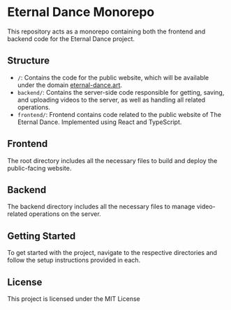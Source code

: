 # Eternal Dance Monorepo

This repository acts as a monorepo containing both the frontend and backend code for the Eternal Dance project.

## Structure

- `/`: Contains the code for the public website, which will be available under the domain [eternal-dance.art](https://eternal-dance.art).
- `backend/`: Contains the server-side code responsible for getting, saving, and uploading videos to the server, as well as handling all related operations.
- `frontend/`: Frontend contains code related to the public website of The Eternal Dance. Implemented using React and TypeScript.

## Frontend

The root directory includes all the necessary files to build and deploy the public-facing website.

## Backend

The backend directory includes all the necessary files to manage video-related operations on the server.

## Getting Started

To get started with the project, navigate to the respective directories and follow the setup instructions provided in each.

## License

This project is licensed under the MIT License
